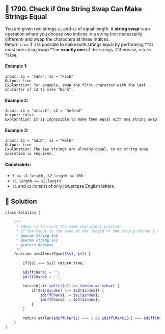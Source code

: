 ## 📝 1790. Check if One String Swap Can Make Strings Equal  
You are given two strings `s1` and `s2` of equal length. A **string swap** is an operation where you choose two indices in a string (not necessarily different) and swap the characters at these indices.  
Return `true` if it is possible to make both strings equal by performing **at most one string swap **on **exactly one** of the strings. Otherwise, return `false`.  
     
  
#### Example 1:  

```
Input: s1 = "bank", s2 = "kanb"
Output: true
Explanation: For example, swap the first character with the last character of s2 to make "bank".

```
#### Example 2:  

```
Input: s1 = "attack", s2 = "defend"
Output: false
Explanation: It is impossible to make them equal with one string swap.

```
#### Example 3:  

```
Input: s1 = "kelb", s2 = "kelb"
Output: true
Explanation: The two strings are already equal, so no string swap operation is required.

```
  
#### Constraints:  
+ `1 <= s1.length, s2.length <= 100`  
+ `s1.length == s2.length`  
+ `s1` and `s2` consist of only lowercase English letters.  
  
## 📝 Solution 
```php  
class Solution {  
  
    /**  
     * Ideas is to count the same characters position   
     * If the count is the same as the length of the string (minus 2 - as we are swapping 2 characters)  
     * @param String $s1  
     * @param String $s2  
     * @return Boolean  
     */  
    function areAlmostEqual($s1, $s2) {  
          
        if($s1 === $s2) return true;  
  
        $diffChars1 = '';  
        $diffChars2 = '';  
  
        foreach(str_split($s1) as $index => $char) {  
            if($s1[$index] !== $s2[$index]) {  
                $diffChars1 .= $s1[$index];  
                $diffChars2 .= $s2[$index];  
            }  
        }  
          
        return strlen($diffChars1) === 2 && $diffChars1[0] === $diffChars2[1] && $diffChars1[1] === $diffChars2[0];  
    }  
}  
```  
